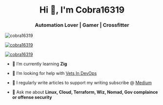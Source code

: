<h1 align="center">Hi 👋, I'm Cobra16319</h1>
<h3 align="center"> Automation Lover | Gamer | Crossfitter </h3>

<p align="left"> <img src="https://komarev.com/ghpvc/?username=cobra16319&label=Profile%20views&color=0e75b6&style=flat" alt="cobra16319" /> </p>

<p align="left"> <a href="https://github.com/ryo-ma/github-profile-trophy"><img src="https://github-profile-trophy.vercel.app/?username=cobra16319" alt="cobra16319" /></a> </p>

<p align="left"> <a href="https://twitter.com/cobra16319" target="blank"><img src="https://img.shields.io/twitter/follow/cobra16319?logo=twitter&style=for-the-badge" alt="cobra16319" /></a> </p>

- 🌱 I’m currently learning **Zig**

- 🤝 I’m looking for help with [Vets In DevOps](https://www.vetsindevops.com/)

- 📝 I regularly write articles to support my writing subscribe @ [Medium](http://cobra16.medium.com/)

- 💬 Ask me about **Linux, Cloud, Terraform, Wiz, Nomad, Gov complaince or offense security**
